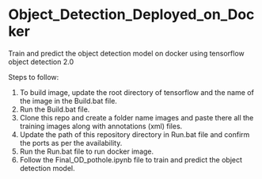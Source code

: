 # Object_Detection_Deployed_on_Docker

Train and predict the object detection model on docker using tensorflow object detection 2.0

Steps to follow:
1. To build image, update the root directory of tensorflow and the name of the image in the Build.bat file. 
2. Run the Build.bat file.
3. Clone this repo and create a folder name images and paste there all the training images along with annotations (xml) files. 
4. Update the path of this repository directory in Run.bat file and confirm the ports as per the availability.
5. Run the Run.bat file to run docker image.
6. Follow the Final_OD_pothole.ipynb file to train and predict the object detection model.
